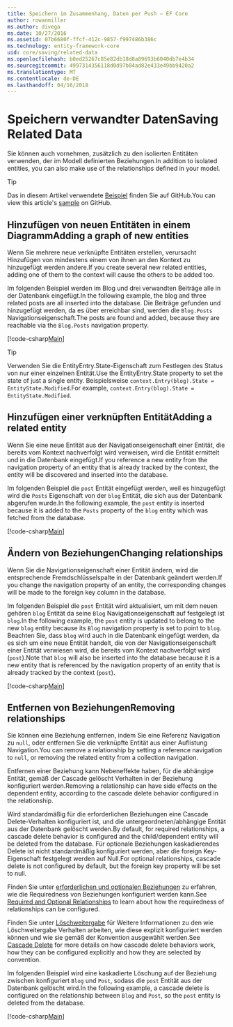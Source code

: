 ```yaml
---
title: Speichern im Zusammenhang, Daten per Push – EF Core
author: rowanmiller
ms.author: divega
ms.date: 10/27/2016
ms.assetid: 07b6680f-ffcf-412c-9857-f997486b386c
ms.technology: entity-framework-core
uid: core/saving/related-data
ms.openlocfilehash: b0ed25267c85e82db18d8a89693b6040db7e4b34
ms.sourcegitcommit: 4997314356118d0d97b04ad82e433e49bb9420a2
ms.translationtype: MT
ms.contentlocale: de-DE
ms.lasthandoff: 04/16/2018
---
```

# <a name="saving-related-data"></a><span data-ttu-id="d18af-102">Speichern verwandter Daten</span><span class="sxs-lookup"><span data-stu-id="d18af-102">Saving Related Data</span></span>

<span data-ttu-id="d18af-103">Sie können auch vornehmen, zusätzlich zu den isolierten Entitäten verwenden, der im Modell definierten Beziehungen.</span><span class="sxs-lookup"><span data-stu-id="d18af-103">In addition to isolated entities, you can also make use of the relationships defined in your model.</span></span>

> [!TIP]  
> <span data-ttu-id="d18af-104">Das in diesem Artikel verwendete [Beispiel](https://github.com/aspnet/EntityFramework.Docs/tree/master/samples/core/Saving/Saving/RelatedData/) finden Sie auf GitHub.</span><span class="sxs-lookup"><span data-stu-id="d18af-104">You can view this article's [sample](https://github.com/aspnet/EntityFramework.Docs/tree/master/samples/core/Saving/Saving/RelatedData/) on GitHub.</span></span>

## <a name="adding-a-graph-of-new-entities"></a><span data-ttu-id="d18af-105">Hinzufügen von neuen Entitäten in einem Diagramm</span><span class="sxs-lookup"><span data-stu-id="d18af-105">Adding a graph of new entities</span></span>

<span data-ttu-id="d18af-106">Wenn Sie mehrere neue verknüpfte Entitäten erstellen, verursacht Hinzufügen von mindestens einem von ihnen an den Kontext zu hinzugefügt werden andere.</span><span class="sxs-lookup"><span data-stu-id="d18af-106">If you create several new related entities, adding one of them to the context will cause the others to be added too.</span></span>

<span data-ttu-id="d18af-107">Im folgenden Beispiel werden im Blog und drei verwandten Beiträge alle in der Datenbank eingefügt.</span><span class="sxs-lookup"><span data-stu-id="d18af-107">In the following example, the blog and three related posts are all inserted into the database.</span></span> <span data-ttu-id="d18af-108">Die Beiträge gefunden und hinzugefügt werden, da es über erreichbar sind, werden die `Blog.Posts` Navigationseigenschaft.</span><span class="sxs-lookup"><span data-stu-id="d18af-108">The posts are found and added, because they are reachable via the `Blog.Posts` navigation property.</span></span>

[!code-csharp[Main](../../../samples/core/Saving/Saving/RelatedData/Sample.cs#AddingGraphOfEntities)]

> [!TIP]  
> <span data-ttu-id="d18af-109">Verwenden Sie die EntityEntry.State-Eigenschaft zum Festlegen des Status von nur einer einzelnen Entität.</span><span class="sxs-lookup"><span data-stu-id="d18af-109">Use the EntityEntry.State property to set the state of just a single entity.</span></span> <span data-ttu-id="d18af-110">Beispielsweise `context.Entry(blog).State = EntityState.Modified`.</span><span class="sxs-lookup"><span data-stu-id="d18af-110">For example, `context.Entry(blog).State = EntityState.Modified`.</span></span>

## <a name="adding-a-related-entity"></a><span data-ttu-id="d18af-111">Hinzufügen einer verknüpften Entität</span><span class="sxs-lookup"><span data-stu-id="d18af-111">Adding a related entity</span></span>

<span data-ttu-id="d18af-112">Wenn Sie eine neue Entität aus der Navigationseigenschaft einer Entität, die bereits vom Kontext nachverfolgt wird verweisen, wird die Entität ermittelt und in die Datenbank eingefügt.</span><span class="sxs-lookup"><span data-stu-id="d18af-112">If you reference a new entity from the navigation property of an entity that is already tracked by the context, the entity will be discovered and inserted into the database.</span></span>

<span data-ttu-id="d18af-113">Im folgenden Beispiel die `post` Entität eingefügt werden, weil es hinzugefügt wird die `Posts` Eigenschaft von der `blog` Entität, die sich aus der Datenbank abgerufen wurde.</span><span class="sxs-lookup"><span data-stu-id="d18af-113">In the following example, the `post` entity is inserted because it is added to the `Posts` property of the `blog` entity which was fetched from the database.</span></span>

[!code-csharp[Main](../../../samples/core/Saving/Saving/RelatedData/Sample.cs#AddingRelatedEntity)]

## <a name="changing-relationships"></a><span data-ttu-id="d18af-114">Ändern von Beziehungen</span><span class="sxs-lookup"><span data-stu-id="d18af-114">Changing relationships</span></span>

<span data-ttu-id="d18af-115">Wenn Sie die Navigationseigenschaft einer Entität ändern, wird die entsprechende Fremdschlüsselspalte in der Datenbank geändert werden.</span><span class="sxs-lookup"><span data-stu-id="d18af-115">If you change the navigation property of an entity, the corresponding changes will be made to the foreign key column in the database.</span></span>

<span data-ttu-id="d18af-116">Im folgenden Beispiel die `post` Entität wird aktualisiert, um mit dem neuen gehören `blog` Entität da seine `Blog` Navigationseigenschaft auf festgelegt ist `blog`.</span><span class="sxs-lookup"><span data-stu-id="d18af-116">In the following example, the `post` entity is updated to belong to the new `blog` entity because its `Blog` navigation property is set to point to `blog`.</span></span> <span data-ttu-id="d18af-117">Beachten Sie, dass `blog` wird auch in die Datenbank eingefügt werden, da es sich um eine neue Entität handelt, die von der Navigationseigenschaft einer Entität verwiesen wird, die bereits vom Kontext nachverfolgt wird (`post`).</span><span class="sxs-lookup"><span data-stu-id="d18af-117">Note that `blog` will also be inserted into the database because it is a new entity that is referenced by the navigation property of an entity that is already tracked by the context (`post`).</span></span>

[!code-csharp[Main](../../../samples/core/Saving/Saving/RelatedData/Sample.cs#ChangingRelationships)]

## <a name="removing-relationships"></a><span data-ttu-id="d18af-118">Entfernen von Beziehungen</span><span class="sxs-lookup"><span data-stu-id="d18af-118">Removing relationships</span></span>

<span data-ttu-id="d18af-119">Sie können eine Beziehung entfernen, indem Sie eine Referenz Navigation zu `null`, oder entfernen Sie die verknüpfte Entität aus einer Auflistung Navigation.</span><span class="sxs-lookup"><span data-stu-id="d18af-119">You can remove a relationship by setting a reference navigation to `null`, or removing the related entity from a collection navigation.</span></span>

<span data-ttu-id="d18af-120">Entfernen einer Beziehung kann Nebeneffekte haben, für die abhängige Entität, gemäß der Cascade gelöscht Verhalten in der Beziehung konfiguriert werden.</span><span class="sxs-lookup"><span data-stu-id="d18af-120">Removing a relationship can have side effects on the dependent entity, according to the cascade delete behavior configured in the relationship.</span></span>

<span data-ttu-id="d18af-121">Wird standardmäßig für die erforderlichen Beziehungen eine Cascade Delete-Verhalten konfiguriert ist, und die untergeordneten/abhängige Entität aus der Datenbank gelöscht werden.</span><span class="sxs-lookup"><span data-stu-id="d18af-121">By default, for required relationships, a cascade delete behavior is configured and the child/dependent entity will be deleted from the database.</span></span> <span data-ttu-id="d18af-122">Für optionale Beziehungen kaskadierendes Delete ist nicht standardmäßig konfiguriert werden, aber die foreign Key-Eigenschaft festgelegt werden auf Null.</span><span class="sxs-lookup"><span data-stu-id="d18af-122">For optional relationships, cascade delete is not configured by default, but the foreign key property will be set to null.</span></span>

<span data-ttu-id="d18af-123">Finden Sie unter [erforderlichen und optionalen Beziehungen](../modeling/relationships.md#required-and-optional-relationships) zu erfahren, wie die Requiredness von Beziehungen konfiguriert werden kann.</span><span class="sxs-lookup"><span data-stu-id="d18af-123">See [Required and Optional Relationships](../modeling/relationships.md#required-and-optional-relationships) to learn about how the requiredness of relationships can be configured.</span></span>

<span data-ttu-id="d18af-124">Finden Sie unter [Löschweitergabe](cascade-delete.md) für Weitere Informationen zu den wie Löschweitergabe Verhalten arbeiten, wie diese explizit konfiguriert werden können und wie sie gemäß der Konvention ausgewählt werden.</span><span class="sxs-lookup"><span data-stu-id="d18af-124">See [Cascade Delete](cascade-delete.md) for more details on how cascade delete behaviors work, how they can be configured explicitly and  how they are selected by convention.</span></span>

<span data-ttu-id="d18af-125">Im folgenden Beispiel wird eine kaskadierte Löschung auf der Beziehung zwischen konfiguriert `Blog` und `Post`, sodass die `post` Entität aus der Datenbank gelöscht wird.</span><span class="sxs-lookup"><span data-stu-id="d18af-125">In the following example, a cascade delete is configured on the relationship between `Blog` and `Post`, so the `post` entity is deleted from the database.</span></span>

[!code-csharp[Main](../../../samples/core/Saving/Saving/RelatedData/Sample.cs#RemovingRelationships)]
